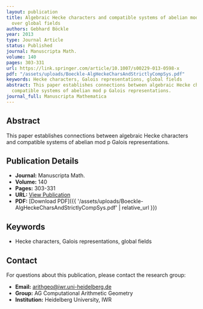 ```yaml
---
layout: publication
title: Algebraic Hecke characters and compatible systems of abelian mod p Galois representations
  over global fields
authors: Gebhard Böckle
year: 2013
type: Journal Article
status: Published
journal: Manuscripta Math.
volume: 140
pages: 303-331
url: https://link.springer.com/article/10.1007/s00229-013-0598-x
pdf: "/assets/uploads/Boeckle-AlgHeckeCharsAndStrictlyCompSys.pdf"
keywords: Hecke characters, Galois representations, global fields
abstract: This paper establishes connections between algebraic Hecke characters and
  compatible systems of abelian mod p Galois representations.
journal_full: Manuscripta Mathematica
---
```

## Abstract

This paper establishes connections between algebraic Hecke characters and compatible systems of abelian mod p Galois representations.

## Publication Details

- **Journal:** Manuscripta Math.
- **Volume:** 140
- **Pages:** 303-331
- **URL:** [View Publication](https://link.springer.com/article/10.1007/s00229-013-0598-x)
- **PDF:** [Download PDF]({{ \'/assets/uploads/Boeckle-AlgHeckeCharsAndStrictlyCompSys.pdf\' | relative_url }})

## Keywords

- Hecke characters, Galois representations, global fields


## Contact

For questions about this publication, please contact the research group:
- **Email:** arithgeo@iwr.uni-heidelberg.de
- **Group:** AG Computational Arithmetic Geometry
- **Institution:** Heidelberg University, IWR